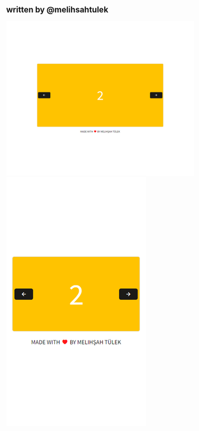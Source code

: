 ## written by @melihsahtulek
![on Desktop](https://raw.githubusercontent.com/melihsahtulek/touch-friendly-carousel/master/assets/img/desktop.png)
![on Mobile](https://raw.githubusercontent.com/melihsahtulek/touch-friendly-carousel/master/assets/img/mobile.png)
